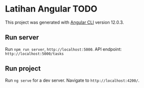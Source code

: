 # Latihan Angular TODO

This project was generated with [Angular CLI](https://github.com/angular/angular-cli) version 12.0.3.

## Run server

Run `npm run server`, `http://localhost:5000`. API endpoint: `http://localhost:5000/tasks`

## Run project

Run `ng serve` for a dev server. Navigate to `http://localhost:4200/`. 

